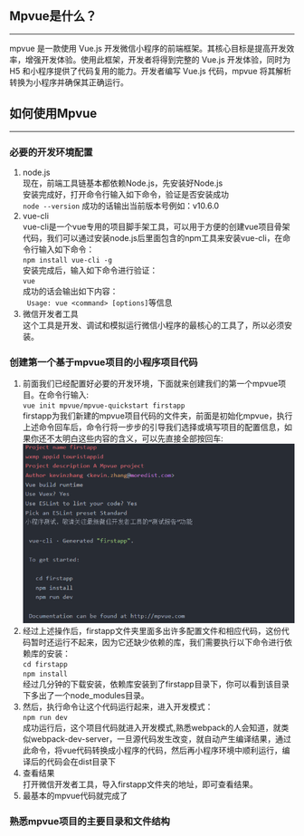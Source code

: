 ## Mpvue是什么？
***
mpvue 是一款使用 Vue.js 开发微信小程序的前端框架。其核心目标是提高开发效率，增强开发体验。使用此框架，开发者将得到完整的 Vue.js 开发体验，同时为 H5 和小程序提供了代码复用的能力。开发者编写 Vue.js 代码，mpvue 将其解析转换为小程序并确保其正确运行。

## 如何使用Mpvue
***
### 必要的开发环境配置 
  1. node.js  
   现在，前端工具链基本都依赖Node.js，先安装好Node.js  
   安装完成好，打开命令行输入如下命令，验证是否安装成功  
   `node --version` 成功的话输出当前版本号例如：v10.6.0
  2. vue-cli  
  vue-cli是一个vue专用的项目脚手架工具，可以用于方便的创建vue项目骨架代码，我们可以通过安装node.js后里面包含的npm工具来安装vue-cli，在命令行输入如下命令：  
   `npm install vue-cli -g`  
   安装完成后，输入如下命令进行验证：  
   `vue`  
    成功的话会输出如下内容：  
     ` Usage: vue <command> [options]`等信息  
   3. 微信开发者工具  
    这个工具是开发、调试和模拟运行微信小程序的最核心的工具了，所以必须安装。
### 创建第一个基于mpvue项目的小程序项目代码  
   1. 前面我们已经配置好必要的开发环境，下面就来创建我们的第一个mpvue项目。在命令行输入:  
   `vue init mpvue/mpvue-quickstart firstapp`  
   firstapp为我们新建的mpvue项目代码的文件夹，前面是初始化mpvue，执行上述命令回车后，命令行将一步步的引导我们选择或填写项目的配置信息，如果你还不太明白这些内容的含义，可以先直接全部按回车:  
   ![图片名称](https://github.com/Veycn/F2E/raw/develop/Assets/images/mpvue1.png)
   2. 经过上述操作后，firstapp文件夹里面多出许多配置文件和相应代码，这份代码暂时还运行不起来，因为它还缺少依赖的库，我们需要执行以下命令进行依赖库的安装：  
   `cd firstapp`    
   `npm install`  
   经过几分钟的下载安装，依赖库安装到了firstapp目录下，你可以看到该目录下多出了一个node_modules目录。  
   3. 然后，执行命令让这个代码运行起来，进入开发模式：  
   `npm run dev`  
   成功运行后，这个项目代码就进入开发模式,熟悉webpack的人会知道，就类似webpack-dev-server，一旦源代码发生改变，就自动产生编译结果，通过此命令，将vue代码转换成小程序的代码，然后再小程序环境中顺利运行，编译后的代码会在dist目录下  
   4. 查看结果  
    打开微信开发者工具，导入firstapp文件夹的地址，即可查看结果。  
   5. 最基本的mpvue代码就完成了
### 熟悉mpvue项目的主要目录和文件结构


  


   
  